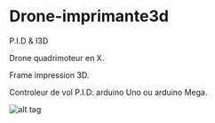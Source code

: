 # Drone-imprimante3d
P.I.D &amp; I3D

Drone quadrimoteur en X.

Frame impression 3D.

Controleur de vol P.I.D: arduino Uno ou arduino Mega. 



 
 ![alt tag](https://user-images.githubusercontent.com/52819943/78615340-866ab880-7871-11ea-9ce7-7f5a4f877526.png)
 
